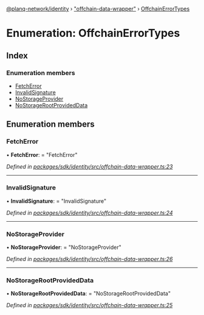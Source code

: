 [@planq-network/identity](../README.md) › ["offchain-data-wrapper"](../modules/_offchain_data_wrapper_.md) › [OffchainErrorTypes](_offchain_data_wrapper_.offchainerrortypes.md)

# Enumeration: OffchainErrorTypes

## Index

### Enumeration members

* [FetchError](_offchain_data_wrapper_.offchainerrortypes.md#fetcherror)
* [InvalidSignature](_offchain_data_wrapper_.offchainerrortypes.md#invalidsignature)
* [NoStorageProvider](_offchain_data_wrapper_.offchainerrortypes.md#nostorageprovider)
* [NoStorageRootProvidedData](_offchain_data_wrapper_.offchainerrortypes.md#nostoragerootprovideddata)

## Enumeration members

###  FetchError

• **FetchError**: = "FetchError"

*Defined in [packages/sdk/identity/src/offchain-data-wrapper.ts:23](https://github.com/planq-network/planq-sdk/blob/master/packages/sdk/identity/src/offchain-data-wrapper.ts#L23)*

___

###  InvalidSignature

• **InvalidSignature**: = "InvalidSignature"

*Defined in [packages/sdk/identity/src/offchain-data-wrapper.ts:24](https://github.com/planq-network/planq-sdk/blob/master/packages/sdk/identity/src/offchain-data-wrapper.ts#L24)*

___

###  NoStorageProvider

• **NoStorageProvider**: = "NoStorageProvider"

*Defined in [packages/sdk/identity/src/offchain-data-wrapper.ts:26](https://github.com/planq-network/planq-sdk/blob/master/packages/sdk/identity/src/offchain-data-wrapper.ts#L26)*

___

###  NoStorageRootProvidedData

• **NoStorageRootProvidedData**: = "NoStorageRootProvidedData"

*Defined in [packages/sdk/identity/src/offchain-data-wrapper.ts:25](https://github.com/planq-network/planq-sdk/blob/master/packages/sdk/identity/src/offchain-data-wrapper.ts#L25)*
